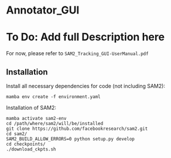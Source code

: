 # Annotator_GUI

# To Do: Add full Description here

For now, please refer to `SAM2_Tracking_GUI-UserManual.pdf`

## Installation 

Install all necessary dependencies for code (not including SAM2):
```
mamba env create -f environment.yaml
```

Installation of SAM2: 
```
mamba activate sam2-env
cd /path/where/sam2/will/be/installed
git clone https://github.com/facebookresearch/sam2.git 
cd sam2/
SAM2_BUILD_ALLOW_ERRORS=0 python setup.py develop
cd checkpoints/
./download_ckpts.sh
```